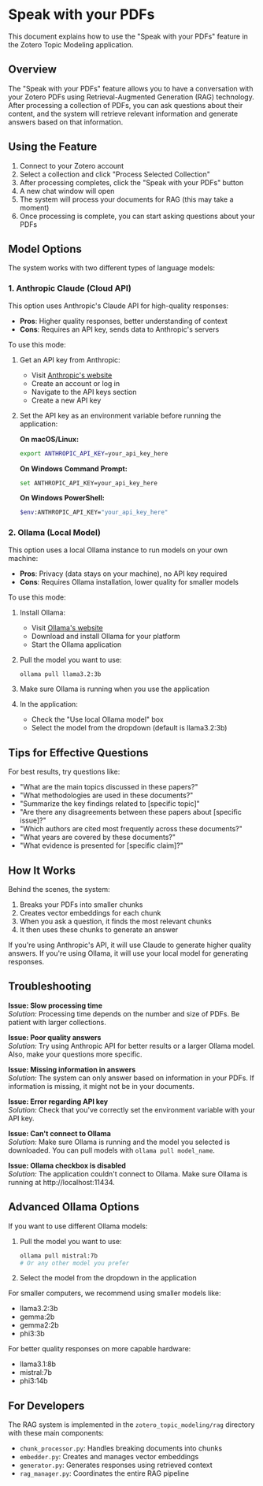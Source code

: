 # Speak with your PDFs

This document explains how to use the "Speak with your PDFs" feature in the Zotero Topic Modeling application.

## Overview

The "Speak with your PDFs" feature allows you to have a conversation with your Zotero PDFs using Retrieval-Augmented Generation (RAG) technology. After processing a collection of PDFs, you can ask questions about their content, and the system will retrieve relevant information and generate answers based on that information.

## Using the Feature

1. Connect to your Zotero account
2. Select a collection and click "Process Selected Collection"
3. After processing completes, click the "Speak with your PDFs" button
4. A new chat window will open
5. The system will process your documents for RAG (this may take a moment)
6. Once processing is complete, you can start asking questions about your PDFs

## Model Options

The system works with two different types of language models:

### 1. Anthropic Claude (Cloud API)

This option uses Anthropic's Claude API for high-quality responses:

- **Pros**: Higher quality responses, better understanding of context
- **Cons**: Requires an API key, sends data to Anthropic's servers

To use this mode:

1. Get an API key from Anthropic:
   - Visit [Anthropic's website](https://console.anthropic.com/)
   - Create an account or log in
   - Navigate to the API keys section
   - Create a new API key

2. Set the API key as an environment variable before running the application:

   **On macOS/Linux:**
   ```bash
   export ANTHROPIC_API_KEY=your_api_key_here
   ```

   **On Windows Command Prompt:**
   ```bash
   set ANTHROPIC_API_KEY=your_api_key_here
   ```

   **On Windows PowerShell:**
   ```bash
   $env:ANTHROPIC_API_KEY="your_api_key_here"
   ```

### 2. Ollama (Local Model)

This option uses a local Ollama instance to run models on your own machine:

- **Pros**: Privacy (data stays on your machine), no API key required
- **Cons**: Requires Ollama installation, lower quality for smaller models

To use this mode:

1. Install Ollama:
   - Visit [Ollama's website](https://ollama.com/)
   - Download and install Ollama for your platform
   - Start the Ollama application

2. Pull the model you want to use:
   ```bash
   ollama pull llama3.2:3b
   ```

3. Make sure Ollama is running when you use the application

4. In the application:
   - Check the "Use local Ollama model" box
   - Select the model from the dropdown (default is llama3.2:3b)

## Tips for Effective Questions

For best results, try questions like:

- "What are the main topics discussed in these papers?"
- "What methodologies are used in these documents?"
- "Summarize the key findings related to [specific topic]"
- "Are there any disagreements between these papers about [specific issue]?"
- "Which authors are cited most frequently across these documents?"
- "What years are covered by these documents?"
- "What evidence is presented for [specific claim]?"

## How It Works

Behind the scenes, the system:

1. Breaks your PDFs into smaller chunks
2. Creates vector embeddings for each chunk
3. When you ask a question, it finds the most relevant chunks
4. It then uses these chunks to generate an answer

If you're using Anthropic's API, it will use Claude to generate higher quality answers. If you're using Ollama, it will use your local model for generating responses.

## Troubleshooting

**Issue: Slow processing time**  
*Solution:* Processing time depends on the number and size of PDFs. Be patient with larger collections.

**Issue: Poor quality answers**  
*Solution:* Try using Anthropic API for better results or a larger Ollama model. Also, make your questions more specific.

**Issue: Missing information in answers**  
*Solution:* The system can only answer based on information in your PDFs. If information is missing, it might not be in your documents.

**Issue: Error regarding API key**  
*Solution:* Check that you've correctly set the environment variable with your API key.

**Issue: Can't connect to Ollama**  
*Solution:* Make sure Ollama is running and the model you selected is downloaded. You can pull models with `ollama pull model_name`.

**Issue: Ollama checkbox is disabled**  
*Solution:* The application couldn't connect to Ollama. Make sure Ollama is running at http://localhost:11434.

## Advanced Ollama Options

If you want to use different Ollama models:

1. Pull the model you want to use:
   ```bash
   ollama pull mistral:7b
   # Or any other model you prefer
   ```

2. Select the model from the dropdown in the application

For smaller computers, we recommend using smaller models like:
- llama3.2:3b
- gemma:2b
- gemma2:2b
- phi3:3b

For better quality responses on more capable hardware:
- llama3.1:8b
- mistral:7b
- phi3:14b

## For Developers

The RAG system is implemented in the `zotero_topic_modeling/rag` directory with these main components:

- `chunk_processor.py`: Handles breaking documents into chunks
- `embedder.py`: Creates and manages vector embeddings
- `generator.py`: Generates responses using retrieved context
- `rag_manager.py`: Coordinates the entire RAG pipeline
